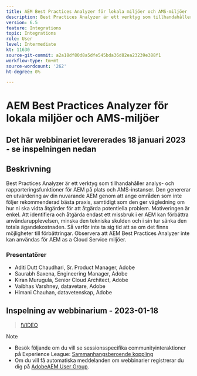 ```yaml
---
title: AEM Best Practices Analyzer för lokala miljöer och AMS-miljöer
description: Best Practices Analyzer är ett verktyg som tillhandahåller analys- och rapporteringsfunktioner för AEM på plats och AMS-instanser. Den genererar en utvärdering av din nuvarande AEM genom att ange områden som inte följer rekommenderad bästa praxis, samtidigt som den ger vägledning om hur ni ska vidta åtgärder för att åtgärda potentiella problem.
version: 6.5
feature: Integrations
topic: Integrations
role: User
level: Intermediate
kt: 11630
source-git-commit: a2a18df80d8a5dfe545bda36d82ea23239e388f1
workflow-type: tm+mt
source-wordcount: '262'
ht-degree: 0%

---
```


# AEM Best Practices Analyzer för lokala miljöer och AMS-miljöer

## Det här webbinariet levererades 18 januari 2023 - se inspelningen nedan

## Beskrivning

Best Practices Analyzer är ett verktyg som tillhandahåller analys- och rapporteringsfunktioner för AEM på plats och AMS-instanser. Den genererar en utvärdering av din nuvarande AEM genom att ange områden som inte följer rekommenderad bästa praxis, samtidigt som den ger vägledning om hur ni ska vidta åtgärder för att åtgärda potentiella problem. Motiveringen är enkel. Att identifiera och åtgärda endast ett missbruk i er AEM kan förbättra användarupplevelsen, minska den tekniska skulden och i sin tur sänka den totala ägandekostnaden. Så varför inte ta sig tid att se om det finns möjligheter till förbättringar.
Observera att AEM Best Practices Analyzer inte kan användas för AEM as a Cloud Service miljöer.

### Presentatörer

* Aditi Dutt Chaudhari, Sr. Product Manager, Adobe
* Saurabh Saxena, Engineering Manager, Adobe
* Kiran Murugula, Senior Cloud Architect, Adobe
* Vaibhas Varshney, datavetare, Adobe
* Himani Chauhan, datavetenskap, Adobe

## Inspelning av webbinarium - 2023-01-18

>[!VIDEO](https://video.tv.adobe.com/v/3413364/)

>[!NOTE]
>
>* Besök följande om du vill se sessionsspecifika communityinteraktioner på Experience League: [Sammanhangsberoende koppling](https://bit.ly/3Z6AyM1)
>* Om du vill få automatiska meddelanden om webbinarier registrerar du dig på [AdobeAEM User Group](https://aem-augs.adobe.com/).